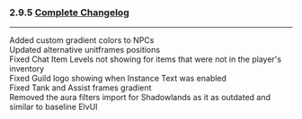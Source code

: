 ### 2.9.5 [Complete Changelog](https://github.com/eltreum0/eltruism/blob/main/Changelog.md)
___
Added custom gradient colors to NPCs\
Updated alternative unitframes positions\
Fixed Chat Item Levels not showing for items that were not in the player's inventory\
Fixed Guild logo showing when Instance Text was enabled\
Fixed Tank and Assist frames gradient\
Removed the aura filters import for Shadowlands as it as outdated and similar to baseline ElvUI
